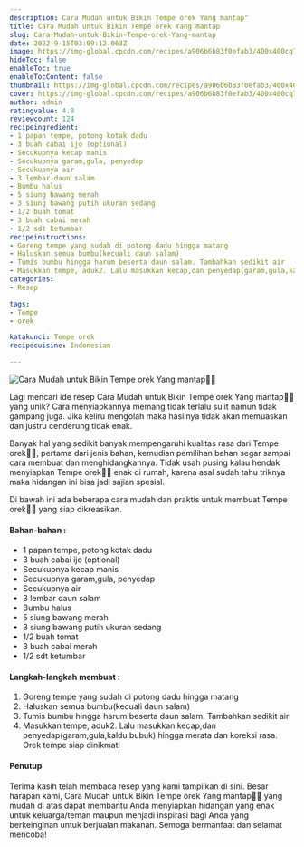 ```yaml
---
description: Cara Mudah untuk Bikin Tempe orek Yang mantap"
title: Cara Mudah untuk Bikin Tempe orek Yang mantap
slug: Cara-Mudah-untuk-Bikin-Tempe-orek-Yang-mantap
date: 2022-9-15T03:09:12.063Z
image: https://img-global.cpcdn.com/recipes/a906b6b83f0efab3/400x400cq70/photo.jpg
hideToc: false
enableToc: true
enableTocContent: false
thumbnail: https://img-global.cpcdn.com/recipes/a906b6b83f0efab3/400x400cq70/photo.jpg
cover: https://img-global.cpcdn.com/recipes/a906b6b83f0efab3/400x400cq70/photo.jpg
author: admin
ratingvalue: 4.8
reviewcount: 124
recipeingredient:
- 1 papan tempe, potong kotak dadu
- 3 buah cabai ijo (optional)
- Secukupnya kecap manis
- Secukupnya garam,gula, penyedap
- Secukupnya air
- 3 lembar daun salam
- Bumbu halus
- 5 siung bawang merah
- 3 siung bawang putih ukuran sedang
- 1/2 buah tomat
- 3 buah cabai merah
- 1/2 sdt ketumbar
recipeinstructions:
- Goreng tempe yang sudah di potong dadu hingga matang
- Haluskan semua bumbu(kecuali daun salam)
- Tumis bumbu hingga harum beserta daun salam. Tambahkan sedikit air
- Masukkan tempe, aduk2. Lalu masukkan kecap,dan penyedap(garam,gula,kaldu bubuk) hingga merata dan koreksi rasa. Orek tempe siap dinikmati
categories:
- Resep

tags:
- Tempe
- orek

katakunci: Tempe orek
recipecuisine: Indonesian

---
```


![Cara Mudah untuk Bikin Tempe orek Yang mantap👩‍🍳](https://img-global.cpcdn.com/recipes/a906b6b83f0efab3/400x400cq70/photo.jpg)

Lagi mencari ide resep Cara Mudah untuk Bikin Tempe orek Yang mantap👩‍🍳 yang unik? Cara menyiapkannya memang tidak terlalu sulit namun tidak gampang juga. Jika keliru mengolah maka hasilnya tidak akan memuaskan dan justru cenderung tidak enak.

Banyak hal yang sedikit banyak mempengaruhi kualitas rasa dari Tempe orek👩‍🍳, pertama dari jenis bahan, kemudian pemilihan bahan segar sampai cara membuat dan menghidangkannya. Tidak usah pusing kalau hendak menyiapkan Tempe orek👩‍🍳 enak di rumah, karena asal sudah tahu triknya maka hidangan ini bisa jadi sajian spesial.

Di bawah ini ada beberapa cara mudah dan praktis untuk membuat Tempe orek👩‍🍳 yang siap dikreasikan.

<!--inarticleads1-->

#### Bahan-bahan :

- 1 papan tempe, potong kotak dadu
- 3 buah cabai ijo (optional)
- Secukupnya kecap manis
- Secukupnya garam,gula, penyedap
- Secukupnya air
- 3 lembar daun salam
- Bumbu halus
- 5 siung bawang merah
- 3 siung bawang putih ukuran sedang
- 1/2 buah tomat
- 3 buah cabai merah
- 1/2 sdt ketumbar

<!--inarticleads2-->

#### Langkah-langkah membuat :

1. Goreng tempe yang sudah di potong dadu hingga matang
1. Haluskan semua bumbu(kecuali daun salam)
1. Tumis bumbu hingga harum beserta daun salam. Tambahkan sedikit air
1. Masukkan tempe, aduk2. Lalu masukkan kecap,dan penyedap(garam,gula,kaldu bubuk) hingga merata dan koreksi rasa. Orek tempe siap dinikmati

#### Penutup

Terima kasih telah membaca resep yang kami tampilkan di sini. Besar harapan kami, Cara Mudah untuk Bikin Tempe orek Yang mantap👩‍🍳 yang mudah di atas dapat membantu Anda menyiapkan hidangan yang enak untuk keluarga/teman maupun menjadi inspirasi bagi Anda yang berkeinginan untuk berjualan makanan. Semoga bermanfaat dan selamat mencoba!